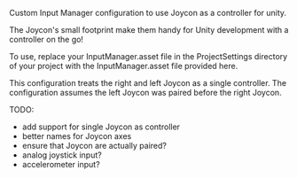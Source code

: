 Custom Input Manager configuration to use Joycon as a controller for unity.

The Joycon's small footprint make them handy for Unity development with a
controller on the go!

To use, replace your InputManager.asset file in the ProjectSettings
directory of your project with the InputManager.asset file provided
here.

This configuration treats the right and left Joycon as a single controller.
The configuration assumes the left Joycon was paired before the right Joycon.

TODO:
* add support for single Joycon as controller
* better names for Joycon axes
* ensure that Joycon are actually paired?
* analog joystick input?
* accelerometer input?
